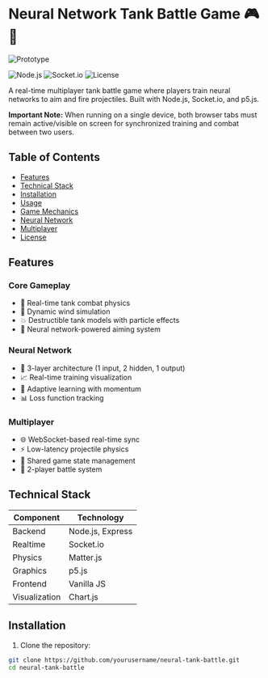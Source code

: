 # Neural Network Tank Battle Game 🎮🤖
![Prototype](https://img.shields.io/badge/status-prototype-blueviolet)

![Node.js](https://img.shields.io/badge/Node.js-18.x-green)
![Socket.io](https://img.shields.io/badge/Socket.io-4.x-blue)
![License](https://img.shields.io/badge/License-MIT-brightgreen)

A real-time multiplayer tank battle game where players train neural networks to aim and fire projectiles. Built with Node.js, Socket.io, and p5.js.

**Important Note:** When running on a single device, both browser tabs must remain active/visible on screen for synchronized training and combat between two users.

## Table of Contents
- [Features](#features)
- [Technical Stack](#technical-stack)
- [Installation](#installation)
- [Usage](#usage)
- [Game Mechanics](#game-mechanics)
- [Neural Network](#neural-network)
- [Multiplayer](#multiplayer)
- [License](#license)

## Features

### Core Gameplay
- 🔫 Real-time tank combat physics
- 💨 Dynamic wind simulation
- 💥 Destructible tank models with particle effects
- 🎯 Neural network-powered aiming system

### Neural Network
- 🧠 3-layer architecture (1 input, 2 hidden, 1 output)
- 📈 Real-time training visualization
- 🔄 Adaptive learning with momentum
- 📊 Loss function tracking

### Multiplayer
- 🌐 WebSocket-based real-time sync
- ⚡ Low-latency projectile physics
- 🔄 Shared game state management
- 👥 2-player battle system

## Technical Stack

| Component | Technology |
|-----------|------------|
| Backend | Node.js, Express |
| Realtime | Socket.io |
| Physics | Matter.js |
| Graphics | p5.js |
| Frontend | Vanilla JS |
| Visualization | Chart.js |

## Installation

1. Clone the repository:
```bash
git clone https://github.com/yourusername/neural-tank-battle.git
cd neural-tank-battle
